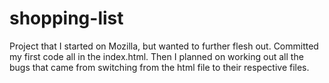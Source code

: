 # shopping-list
Project that I started on Mozilla, but wanted to further flesh out. Committed my
 first code all in the index.html. Then I planned on working out all the bugs
 that came from switching from the html file to their respective files.